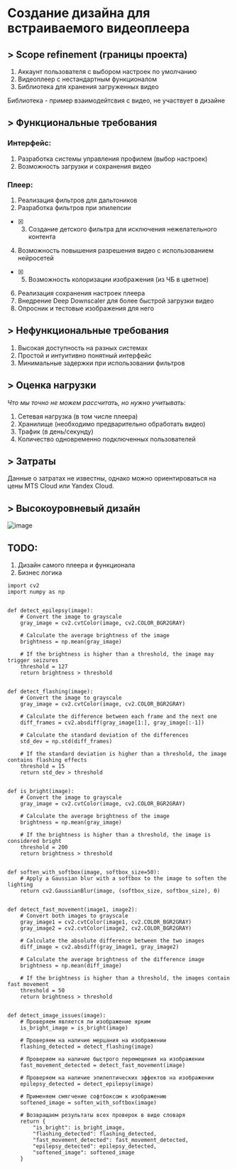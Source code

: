 # Создание дизайна для встраиваемого видеоплеера

## > Scope refinement (границы проекта)

1. Аккаунт пользователя с выбором настроек по умолчанию
2. Видеоплеер с нестандартным функционалом
3. Библиотека для хранения загруженных видео

Библиотека - пример взаимодейтсвия с видео, не участвует в дизайне

## > Функциональные требования
### Интерфейс:
1. Разработка системы управления профилем (выбор настроек)
2. Возможность загрузки и сохранения видео

### Плеер:
1. Реализация фильтров для дальтоников
2. Разработка фильтров при эпилепсии
- [x] 3. Создание детского фильтра для исключения нежелательного контента
4. Возможность повышения разрешения видео с использованием нейросетей
- [x] 5. Возможность колоризации изображения (из ЧБ в цветное)
6. Реализация сохранения настроек плеера
7. Внедрение Deep Downscaler для более быстрой загрузки видео
8. Опросник и тестовые изображения для него

## > Нефункциональные требования
1. Высокая доступность на разных системах
2. Простой и интуитивно понятный интерфейс
3. Минимальные задержки при использовании фильтров

## > Оценка нагрузки
*Что мы точно не можем рассчитать, но нужно учитывать*:
1. Сетевая нагрузка (в том числе плеера)
2. Хранилище (необходимо предварительно обработать видео)
3. Трафик (в день/секунду)
4. Количество одновременно подключенных пользователей

## > Затраты
Данные о затратах не известны, однако можно ориентироваться на цены MTS Cloud или Yandex Cloud.

## > Высокоуровневый дизайн
![image](https://user-images.githubusercontent.com/52196169/227632550-16419677-6dd8-4c93-8340-3869d99edf8e.png)

## TODO:
1. Дизайн самого плеера и функционала
2. Бизнес логика


```python3
import cv2
import numpy as np


def detect_epilepsy(image):
    # Convert the image to grayscale
    gray_image = cv2.cvtColor(image, cv2.COLOR_BGR2GRAY)
    
    # Calculate the average brightness of the image
    brightness = np.mean(gray_image)
    
    # If the brightness is higher than a threshold, the image may trigger seizures
    threshold = 127
    return brightness > threshold


def detect_flashing(image):
    # Convert the image to grayscale
    gray_image = cv2.cvtColor(image, cv2.COLOR_BGR2GRAY)
    
    # Calculate the difference between each frame and the next one
    diff_frames = cv2.absdiff(gray_image[1:], gray_image[:-1])
    
    # Calculate the standard deviation of the differences
    std_dev = np.std(diff_frames)
    
    # If the standard deviation is higher than a threshold, the image contains flashing effects
    threshold = 15
    return std_dev > threshold


def is_bright(image):
    # Convert the image to grayscale
    gray_image = cv2.cvtColor(image, cv2.COLOR_BGR2GRAY)
    
    # Calculate the average brightness of the image
    brightness = np.mean(gray_image)
    
    # If the brightness is higher than a threshold, the image is considered bright
    threshold = 200
    return brightness > threshold


def soften_with_softbox(image, softbox_size=50):
    # Apply a Gaussian blur with a softbox to the image to soften the lighting
    return cv2.GaussianBlur(image, (softbox_size, softbox_size), 0)


def detect_fast_movement(image1, image2):
    # Convert both images to grayscale
    gray_image1 = cv2.cvtColor(image1, cv2.COLOR_BGR2GRAY)
    gray_image2 = cv2.cvtColor(image2, cv2.COLOR_BGR2GRAY)
    
    # Calculate the absolute difference between the two images
    diff_image = cv2.absdiff(gray_image1, gray_image2)
    
    # Calculate the average brightness of the difference image
    brightness = np.mean(diff_image)
    
    # If the brightness is higher than a threshold, the images contain fast movement
    threshold = 50
    return brightness > threshold


def detect_image_issues(image):
    # Проверяем является ли изображение ярким
    is_bright_image = is_bright(image)

    # Проверяем на наличие мерцания на изображении
    flashing_detected = detect_flashing(image)

    # Проверяем на наличие быстрого перемещения на изображении
    fast_movement_detected = detect_fast_movement(image)

    # Проверяем на наличие эпилептических эффектов на изображении
    epilepsy_detected = detect_epilepsy(image)

    # Применяем смягчение софтбоксом к изображению
    softened_image = soften_with_softbox(image)

    # Возвращаем результаты всех проверок в виде словаря
    return {
        "is_bright": is_bright_image,
        "flashing_detected": flashing_detected,
        "fast_movement_detected": fast_movement_detected,
        "epilepsy_detected": epilepsy_detected,
        "softened_image": softened_image
    }
```
